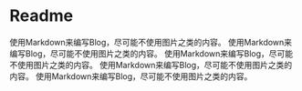 <!--
author: vinnyzhao 
date: 2016-107-
title: Readme 
tags: Readme 
category: Readme 
status: publish
summary: Readme File 
-->
# Readme

使用Markdown来编写Blog，尽可能不使用图片之类的内容。
使用Markdown来编写Blog，尽可能不使用图片之类的内容。
使用Markdown来编写Blog，尽可能不使用图片之类的内容。
使用Markdown来编写Blog，尽可能不使用图片之类的内容。
使用Markdown来编写Blog，尽可能不使用图片之类的内容。
